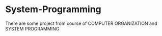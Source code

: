 # System-Programming
There are some project from course of COMPUTER ORGANIZATION and SYSTEM PROGRAMMING
